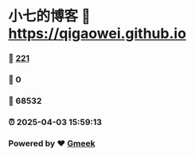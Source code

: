 # 小七的博客 :link: https://qigaowei.github.io 
### :page_facing_up: [221](https://qigaowei.github.io/tag.html) 
### :speech_balloon: 0 
### :hibiscus: 68532 
### :alarm_clock: 2025-04-03 15:59:13 
### Powered by :heart: [Gmeek](https://github.com/Meekdai/Gmeek)
